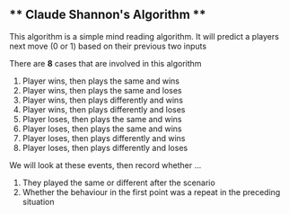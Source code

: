 ## ** Claude Shannon's Algorithm **

This algorithm is a simple mind reading algorithm. It will predict a players next move (0 or 1) based on their previous two inputs

There are **8** cases that are involved in this algorithm

1. Player wins, then plays the same and wins
2. Player wins, then plays the same and loses
3. Player wins, then plays differently and wins
4. Player wins, then plays differently and loses
5. Player loses, then plays the same and wins
6. Player loses, then plays the same and wins
7. Player loses, then plays differently and wins
8. Player loses, then plays differently and loses

We will look at these events, then record whether ...

1. They played the same or different after the scenario
2. Whether the behaviour in the first point was a repeat in the preceding situation
